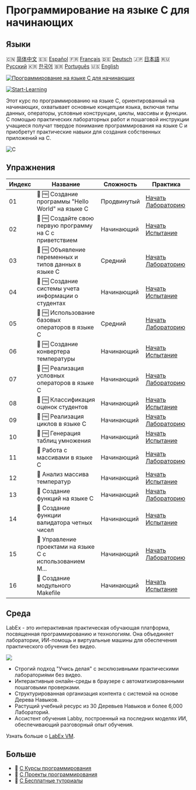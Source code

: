 # Программирование на языке C для начинающих

## Языки

🇨🇳 [简体中文](README_zh.md) 🇪🇸 [Español](README_es.md) 🇫🇷 [Français](README_fr.md) 🇩🇪 [Deutsch](README_de.md) 🇯🇵 [日本語](README_ja.md) 🇷🇺 [Русский](README_ru.md) 🇰🇷 [한국어](README_ko.md) 🇧🇷 [Português](README_pt.md) 🇺🇸 [English](README.md) 

[![Программирование на языке C для начинающих](https://cover-creator.labex.io/c-programming-for-beginners.png?lang=ru)](https://labex.io/ru/courses/c-programming-for-beginners)

[![Start-Learning](https://img.shields.io/badge/Start-Learning-whitesmoke?style=for-the-badge)](https://labex.io/ru/courses/c-programming-for-beginners)

Этот курс по программированию на языке C, ориентированный на начинающих, охватывает основные концепции языка, включая типы данных, операторы, условные конструкции, циклы, массивы и функции. С помощью практических лабораторных работ и пошаговой инструкции учащиеся получат твердое понимание программирования на языке C и приобретут практические навыки для создания собственных приложений на C.

![C](https://img.shields.io/badge/C-whitesmoke?style=for-the-badge&logo=c)


## Упражнения

|   Индекс | Название                                                  | Сложность   | Практика                                                                                                                      |
|----------|-----------------------------------------------------------|-------------|-------------------------------------------------------------------------------------------------------------------------------|
|       01 | 📖 🆓 Создание программы "Hello World" на языке C         | Продвинутый | <a target='_blank' href='https://labex.io/ru/tutorials/c-create-hello-world-in-c-438286'>Начать Лабораторию</a>               |
|       02 | 🎯 🆓 Создайте свою первую программу на C с приветствием  | Начинающий  | <a target='_blank' href='https://labex.io/ru/tutorials/c-craft-your-first-c-greeting-438337'>Начать Испытание</a>             |
|       03 | 📖 🆓 Объявление переменных и типов данных в языке C      | Средний     | <a target='_blank' href='https://labex.io/ru/tutorials/c-declare-variables-and-data-types-in-c-438287'>Начать Лабораторию</a> |
|       04 | 🎯 🆓 Создание системы учета информации о студентах       | Начинающий  | <a target='_blank' href='https://labex.io/ru/tutorials/c-build-student-information-tracker-438353'>Начать Испытание</a>       |
|       05 | 📖 🆓 Использование базовых операторов в языке C          | Средний     | <a target='_blank' href='https://labex.io/ru/tutorials/c-use-basic-operators-in-c-438288'>Начать Лабораторию</a>              |
|       06 | 🎯 🆓 Создание конвертера температуры                     | Начинающий  | <a target='_blank' href='https://labex.io/ru/tutorials/c-create-a-temperature-converter-438383'>Начать Испытание</a>          |
|       07 | 📖 🆓 Реализация условных операторов в языке C            | Начинающий  | <a target='_blank' href='https://labex.io/ru/tutorials/c-implement-conditionals-in-c-438331'>Начать Лабораторию</a>           |
|       08 | 🎯 🆓 Классификация оценок студентов                      | Начинающий  | <a target='_blank' href='https://labex.io/ru/tutorials/c-classify-student-grades-438387'>Начать Испытание</a>                 |
|       09 | 📖 🆓 Реализация циклов в языке C                         | Начинающий  | <a target='_blank' href='https://labex.io/ru/tutorials/c-implement-loops-in-c-438332'>Начать Лабораторию</a>                  |
|       10 | 🎯 🆓 Генерация таблиц умножения                          | Начинающий  | <a target='_blank' href='https://labex.io/ru/tutorials/c-generate-multiplication-tables-438391'>Начать Испытание</a>          |
|       11 | 📖  Работа с массивами в языке C                          | Начинающий  | <a target='_blank' href='https://labex.io/ru/tutorials/c-handle-arrays-in-c-438330'>Начать Лабораторию</a>                    |
|       12 | 🎯  Анализ массива температур                             | Начинающий  | <a target='_blank' href='https://labex.io/ru/tutorials/c-analyze-temperature-array-438390'>Начать Испытание</a>               |
|       13 | 📖  Создание функций на языке C                           | Начинающий  | <a target='_blank' href='https://labex.io/ru/tutorials/c-build-functions-in-c-438329'>Начать Лабораторию</a>                  |
|       14 | 🎯  Создание функции валидатора четных чисел              | Начинающий  | <a target='_blank' href='https://labex.io/ru/tutorials/c-create-even-number-validator-function-438393'>Начать Испытание</a>   |
|       15 | 📖  Управление проектами на языке C с использованием M... | Начинающий  | <a target='_blank' href='https://labex.io/ru/tutorials/c-manage-projects-with-make-in-c-438333'>Начать Лабораторию</a>        |
|       16 | 🎯  Создание модульного Makefile                          | Начинающий  | <a target='_blank' href='https://labex.io/ru/tutorials/c-create-a-modular-makefile-438425'>Начать Испытание</a>               |

## Среда

LabEx - это интерактивная практическая обучающая платформа, посвященная программированию и технологиям. Она объединяет лаборатории, ИИ-помощь и виртуальные машины для обеспечения практического обучения без видео.

![](https://tutorial-screenshot.getvm.io/images/vm-1725247253.png)

- Строгий подход "Учись делая" с эксклюзивными практическими лабораториями без видео.
- Интерактивные онлайн-среды в браузере с автоматизированными пошаговыми проверками.
- Структурированная организация контента с системой на основе Дерева Навыков.
- Растущий учебный ресурс из 30 Деревьев Навыков и более 6,000 Лабораторий.
- Ассистент обучения Labby, построенный на последних моделях ИИ, обеспечивающий разговорный опыт обучения.

Узнать больше о [LabEx VM](https://support.labex.io/using-labex/virtual-machine).

## Больше

- 🔗 [C Курсы программирования](https://github.com/labex-labs/awesome-programming-courses)
- 🔗 [C Проекты программирования](https://github.com/labex-labs/awesome-programming-projects)
- 🔗 [C Бесплатные туториалы](https://github.com/labex-labs/c-free-tutorials)

